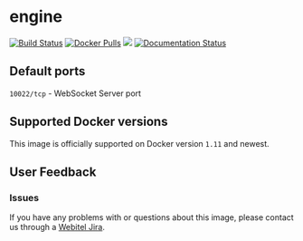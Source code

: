 # engine

[![Build Status](https://travis-ci.org/webitel/engine.svg?branch=master)](https://travis-ci.org/webitel/engine) [![Docker Pulls](https://img.shields.io/docker/pulls/webitel/engine.svg?maxAge=2592000)](https://hub.docker.com/r/webitel/engine) [![](https://images.microbadger.com/badges/image/webitel/engine.svg)](https://microbadger.com/images/webitel/engine "Get your own image badge on microbadger.com") [![Documentation Status](https://readthedocs.org/projects/webitel/badge/?version=latest)](http://api.webitel.com/en/latest/?badge=latest)

## Default ports

`10022/tcp` - WebSocket Server port

## Supported Docker versions

This image is officially supported on Docker version `1.11` and newest.

## User Feedback

### Issues
If you have any problems with or questions about this image, please contact us through a [Webitel Jira](https://my.webitel.com/servicedesk/customer/portal/1/create/22).
